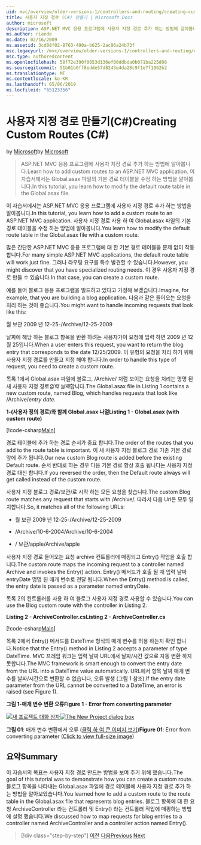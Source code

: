 ```yaml
---
uid: mvc/overview/older-versions-1/controllers-and-routing/creating-custom-routes-cs
title: 사용자 지정 경로 (C#) 만들기 | Microsoft Docs
author: microsoft
description: ASP.NET MVC 응용 프로그램에 사용자 지정 경로 추가 하는 방법에 알아봅니다. 이 자습서에서는 Global.asax 파일의 기본 경로 테이블을 수정 하는 방법을 알아봅니다.
ms.author: riande
ms.date: 02/16/2009
ms.assetid: 3cd08f02-8763-490a-b625-2ac96a24b73f
msc.legacyurl: /mvc/overview/older-versions-1/controllers-and-routing/creating-custom-routes-cs
msc.type: authoredcontent
ms.openlocfilehash: 58f72e390f0053d136ef00ddbda0b071ba225d98
ms.sourcegitcommit: 51b01b6ff8edde57d8243e4da28c9f1e7f1962b2
ms.translationtype: MT
ms.contentlocale: ko-KR
ms.lasthandoff: 05/06/2019
ms.locfileid: "65123356"
---
```

# <a name="creating-custom-routes-c"></a><span data-ttu-id="07453-104">사용자 지정 경로 만들기(C#)</span><span class="sxs-lookup"><span data-stu-id="07453-104">Creating Custom Routes (C#)</span></span>

<span data-ttu-id="07453-105">by [Microsoft](https://github.com/microsoft)</span><span class="sxs-lookup"><span data-stu-id="07453-105">by [Microsoft](https://github.com/microsoft)</span></span>

> <span data-ttu-id="07453-106">ASP.NET MVC 응용 프로그램에 사용자 지정 경로 추가 하는 방법에 알아봅니다.</span><span class="sxs-lookup"><span data-stu-id="07453-106">Learn how to add custom routes to an ASP.NET MVC application.</span></span> <span data-ttu-id="07453-107">이 자습서에서는 Global.asax 파일의 기본 경로 테이블을 수정 하는 방법을 알아봅니다.</span><span class="sxs-lookup"><span data-stu-id="07453-107">In this tutorial, you learn how to modify the default route table in the Global.asax file.</span></span>

<span data-ttu-id="07453-108">이 자습서에서는 ASP.NET MVC 응용 프로그램에 사용자 지정 경로 추가 하는 방법을 알아봅니다.</span><span class="sxs-lookup"><span data-stu-id="07453-108">In this tutorial, you learn how to add a custom route to an ASP.NET MVC application.</span></span> <span data-ttu-id="07453-109">사용자 지정 경로 사용 하 여 Global.asax 파일의 기본 경로 테이블을 수정 하는 방법에 알아봅니다.</span><span class="sxs-lookup"><span data-stu-id="07453-109">You learn how to modify the default route table in the Global.asax file with a custom route.</span></span>

<span data-ttu-id="07453-110">많은 간단한 ASP.NET MVC 응용 프로그램에 대 한 기본 경로 테이블을 문제 없이 작동 합니다.</span><span class="sxs-lookup"><span data-stu-id="07453-110">For many simple ASP.NET MVC applications, the default route table will work just fine.</span></span> <span data-ttu-id="07453-111">그러나 라우팅 요구를 특수 발견할 수 있습니다.</span><span class="sxs-lookup"><span data-stu-id="07453-111">However, you might discover that you have specialized routing needs.</span></span> <span data-ttu-id="07453-112">이 경우 사용자 지정 경로 만들 수 있습니다.</span><span class="sxs-lookup"><span data-stu-id="07453-112">In that case, you can create a custom route.</span></span>

<span data-ttu-id="07453-113">예를 들어 블로그 응용 프로그램을 빌드하고 있다고 가정해 보겠습니다.</span><span class="sxs-lookup"><span data-stu-id="07453-113">Imagine, for example, that you are building a blog application.</span></span> <span data-ttu-id="07453-114">다음과 같은 들어오는 요청을 처리 하는 것이 좋습니다.</span><span class="sxs-lookup"><span data-stu-id="07453-114">You might want to handle incoming requests that look like this:</span></span>

<span data-ttu-id="07453-115">월 보관 2009 년 12-25-</span><span class="sxs-lookup"><span data-stu-id="07453-115">/Archive/12-25-2009</span></span>

<span data-ttu-id="07453-116">날짜에 해당 하는 블로그 항목을 반환 하려는 사용자가이 요청에 입력 하면 2009 년 12 월 25입니다.</span><span class="sxs-lookup"><span data-stu-id="07453-116">When a user enters this request, you want to return the blog entry that corresponds to the date 12/25/2009.</span></span> <span data-ttu-id="07453-117">이 유형의 요청을 처리 하기 위해 사용자 지정 경로를 만들고 지정 해야 합니다.</span><span class="sxs-lookup"><span data-stu-id="07453-117">In order to handle this type of request, you need to create a custom route.</span></span>

<span data-ttu-id="07453-118">목록 1에서 Global.asax 파일에 블로그, /Archive/ 처럼 보이는 요청을 처리는 명명 된 새 사용자 지정 경로*입력 날짜*합니다.</span><span class="sxs-lookup"><span data-stu-id="07453-118">The Global.asax file in Listing 1 contains a new custom route, named Blog, which handles requests that look like /Archive/*entry date*.</span></span>

<span data-ttu-id="07453-119">**1-(사용자 정의 경로)와 함께 Global.asax 나열**</span><span class="sxs-lookup"><span data-stu-id="07453-119">**Listing 1 - Global.asax (with custom route)**</span></span>

[!code-csharp[Main](creating-custom-routes-cs/samples/sample1.cs)]

<span data-ttu-id="07453-120">경로 테이블에 추가 하는 경로 순서가 중요 합니다.</span><span class="sxs-lookup"><span data-stu-id="07453-120">The order of the routes that you add to the route table is important.</span></span> <span data-ttu-id="07453-121">이 새 사용자 지정 블로그 경로 기존 기본 경로 앞에 추가 됩니다.</span><span class="sxs-lookup"><span data-stu-id="07453-121">Our new custom Blog route is added before the existing Default route.</span></span> <span data-ttu-id="07453-122">순서 반대로 하는 경우 다음 기본 경로 항상 호출 됩니다는 사용자 지정 경로 대신 합니다.</span><span class="sxs-lookup"><span data-stu-id="07453-122">If you reversed the order, then the Default route always will get called instead of the custom route.</span></span>

<span data-ttu-id="07453-123">사용자 지정 블로그 경로/보관/로 시작 하는 모든 요청을 찾습니다.</span><span class="sxs-lookup"><span data-stu-id="07453-123">The custom Blog route matches any request that starts with /Archive/.</span></span> <span data-ttu-id="07453-124">따라서 다음 Url은 모두 일치합니다.</span><span class="sxs-lookup"><span data-stu-id="07453-124">So, it matches all of the following URLs:</span></span>

- <span data-ttu-id="07453-125">월 보관 2009 년 12-25-</span><span class="sxs-lookup"><span data-stu-id="07453-125">/Archive/12-25-2009</span></span>

- <span data-ttu-id="07453-126">/Archive/10-6-2004</span><span class="sxs-lookup"><span data-stu-id="07453-126">/Archive/10-6-2004</span></span>

- <span data-ttu-id="07453-127">/ 보관/apple</span><span class="sxs-lookup"><span data-stu-id="07453-127">/Archive/apple</span></span>

<span data-ttu-id="07453-128">사용자 지정 경로 들어오는 요청 archive 컨트롤러에 매핑되고 Entry() 작업을 호출 합니다.</span><span class="sxs-lookup"><span data-stu-id="07453-128">The custom route maps the incoming request to a controller named Archive and invokes the Entry() action.</span></span> <span data-ttu-id="07453-129">Entry() 메서드가 호출 될 때 입력 날짜 entryDate 명명 된 매개 변수로 전달 됩니다.</span><span class="sxs-lookup"><span data-stu-id="07453-129">When the Entry() method is called, the entry date is passed as a parameter named entryDate.</span></span>

<span data-ttu-id="07453-130">목록 2의 컨트롤러를 사용 하 여 블로그 사용자 지정 경로 사용할 수 있습니다.</span><span class="sxs-lookup"><span data-stu-id="07453-130">You can use the Blog custom route with the controller in Listing 2.</span></span>

<span data-ttu-id="07453-131">**Listing 2 - ArchiveController.cs**</span><span class="sxs-lookup"><span data-stu-id="07453-131">**Listing 2 - ArchiveController.cs**</span></span>

[!code-csharp[Main](creating-custom-routes-cs/samples/sample2.cs)]

<span data-ttu-id="07453-132">목록 2에서 Entry() 메서드를 DateTime 형식의 매개 변수를 허용 하는지 확인 합니다.</span><span class="sxs-lookup"><span data-stu-id="07453-132">Notice that the Entry() method in Listing 2 accepts a parameter of type DateTime.</span></span> <span data-ttu-id="07453-133">MVC 프레임 워크는 입력 날짜 URL에서 날짜/시간 값으로 자동 변환 하지 못합니다.</span><span class="sxs-lookup"><span data-stu-id="07453-133">The MVC framework is smart enough to convert the entry date from the URL into a DateTime value automatically.</span></span> <span data-ttu-id="07453-134">URL에서 항목 날짜 매개 변수를 날짜/시간으로 변환할 수 없습니다, 오류 발생 (그림 1 참조).</span><span class="sxs-lookup"><span data-stu-id="07453-134">If the entry date parameter from the URL cannot be converted to a DateTime, an error is raised (see Figure 1).</span></span>

<span data-ttu-id="07453-135">**그림 1-매개 변수 변환 오류**</span><span class="sxs-lookup"><span data-stu-id="07453-135">**Figure 1 - Error from converting parameter**</span></span>

<span data-ttu-id="07453-136">[![새 프로젝트 대화 상자](creating-custom-routes-cs/_static/image1.jpg)](creating-custom-routes-cs/_static/image1.png)</span><span class="sxs-lookup"><span data-stu-id="07453-136">[![The New Project dialog box](creating-custom-routes-cs/_static/image1.jpg)](creating-custom-routes-cs/_static/image1.png)</span></span>

<span data-ttu-id="07453-137">**그림 01**: 매개 변수 변환에서 오류 ([클릭 하 여 큰 이미지 보기](creating-custom-routes-cs/_static/image2.png))</span><span class="sxs-lookup"><span data-stu-id="07453-137">**Figure 01**: Error from converting parameter ([Click to view full-size image](creating-custom-routes-cs/_static/image2.png))</span></span>

## <a name="summary"></a><span data-ttu-id="07453-138">요약</span><span class="sxs-lookup"><span data-stu-id="07453-138">Summary</span></span>

<span data-ttu-id="07453-139">이 자습서의 목표는 사용자 지정 경로 만드는 방법을 보여 주기 위해 했습니다.</span><span class="sxs-lookup"><span data-stu-id="07453-139">The goal of this tutorial was to demonstrate how you can create a custom route.</span></span> <span data-ttu-id="07453-140">블로그 항목을 나타내는 Global.asax 파일에 경로 테이블에 사용자 지정 경로 추가 하는 방법을 알아보았습니다.</span><span class="sxs-lookup"><span data-stu-id="07453-140">You learned how to add a custom route to the route table in the Global.asax file that represents blog entries.</span></span> <span data-ttu-id="07453-141">블로그 항목에 대 한 요청 ArchiveController 라는 컨트롤러 및 Entry() 라는 컨트롤러 작업에 매핑하는 방법에 설명 했습니다.</span><span class="sxs-lookup"><span data-stu-id="07453-141">We discussed how to map requests for blog entries to a controller named ArchiveController and a controller action named Entry().</span></span>

> [!div class="step-by-step"]
> <span data-ttu-id="07453-142">[이전](aspnet-mvc-controllers-overview-cs.md)
> [다음](creating-a-route-constraint-cs.md)</span><span class="sxs-lookup"><span data-stu-id="07453-142">[Previous](aspnet-mvc-controllers-overview-cs.md)
[Next](creating-a-route-constraint-cs.md)</span></span>
